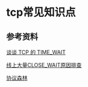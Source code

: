 # tcp常见知识点

## 参考资料

[谈谈 TCP 的 TIME_WAIT](https://zhenbianshu.github.io/2018/12/talk_about_tcp_timewait.html?hmsr=toutiao.io&utm_medium=toutiao.io&utm_source=toutiao.io)

[线上大量CLOSE_WAIT原因排查](https://mp.weixin.qq.com/s/NZqNXdv0esCCUFDYtDy_Hw)

[协议森林](https://wizardforcel.gitbooks.io/protocol-forest-vamei/content/index.html)
